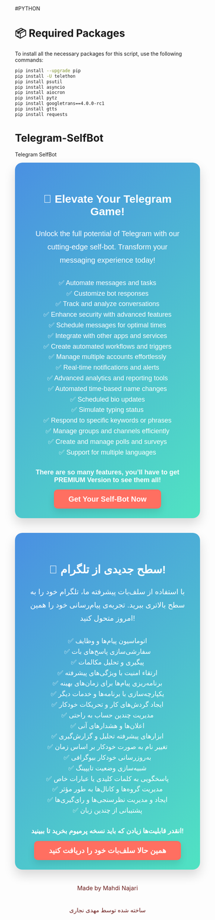 #PYTHON

# 📦 Required Packages

To install all the necessary packages for this script, use the following commands:

```bash
pip install --upgrade pip
pip install -U telethon
pip install psutil
pip install asyncio
pip install aiocron
pip install pytz
pip install googletrans==4.0.0-rc1
pip install gtts
pip install requests
```

# Telegram-SelfBot
Telegram SelfBot
<!-- باکس انگلیسی -->
<div style="background: linear-gradient(135deg, #4A90E2, #50E3C2); padding: 40px; border-radius: 20px; box-shadow: 0 15px 30px rgba(0, 0, 0, 0.15); text-align: center; color: white; font-family: Arial, sans-serif;">
  <h2 style="font-size: 30px; font-weight: bold; margin-bottom: 25px;">🚀 Elevate Your Telegram Game!</h2>
  <p style="font-size: 20px; line-height: 1.8; margin-bottom: 30px;">
    Unlock the full potential of Telegram with our cutting-edge self-bot. Transform your messaging experience today!
  </p>
  <ul style="list-style: none; padding: 0; font-size: 18px; line-height: 1.6; margin-bottom: 30px;">
    <li>✅ Automate messages and tasks</li>
    <li>✅ Customize bot responses</li>
    <li>✅ Track and analyze conversations</li>
    <li>✅ Enhance security with advanced features</li>
    <li>✅ Schedule messages for optimal times</li>
    <li>✅ Integrate with other apps and services</li>
    <li>✅ Create automated workflows and triggers</li>
    <li>✅ Manage multiple accounts effortlessly</li>
    <li>✅ Real-time notifications and alerts</li>
    <li>✅ Advanced analytics and reporting tools</li>
    <li>✅ Automated time-based name changes</li>
    <li>✅ Scheduled bio updates</li>
    <li>✅ Simulate typing status</li>
    <li>✅ Respond to specific keywords or phrases</li>
    <li>✅ Manage groups and channels efficiently</li>
    <li>✅ Create and manage polls and surveys</li>
    <li>✅ Support for multiple languages</li>
  </ul>
  <p style="font-size: 18px; font-weight: bold; margin-bottom: 30px;">
    There are so many features, you’ll have to get PREMIUM Version to see them all!
  </p>
  <a href="http://Selfx.shop/en" 
     style="background-color: #FF6F61; padding: 15px 40px; border-radius: 10px; color: white; 
            font-size: 20px; text-decoration: none; font-weight: bold; transition: background 0.3s ease;
            box-shadow: 0 10px 20px rgba(0, 0, 0, 0.1);">
    Get Your Self-Bot Now
  </a>
</div>

<!-- باکس فارسی -->
<div style="background: linear-gradient(135deg, #4A90E2, #50E3C2); padding: 40px; border-radius: 20px; box-shadow: 0 15px 30px rgba(0, 0, 0, 0.15); text-align: center; color: white; font-family: Arial, sans-serif; margin-top: 40px;">
  <h2 style="font-size: 30px; font-weight: bold; margin-bottom: 25px;">🚀 سطح جدیدی از تلگرام!</h2>
  <p style="font-size: 20px; line-height: 1.8; margin-bottom: 30px;">
    با استفاده از سلف‌بات پیشرفته ما، تلگرام خود را به سطح بالاتری ببرید. تجربه‌ی پیام‌رسانی خود را همین امروز متحول کنید!
  </p>
  <ul style="list-style: none; padding: 0; font-size: 18px; line-height: 1.6; margin-bottom: 30px;">
    <li>✅ اتوماسیون پیام‌ها و وظایف</li>
    <li>✅ سفارشی‌سازی پاسخ‌های بات</li>
    <li>✅ پیگیری و تحلیل مکالمات</li>
    <li>✅ ارتقاء امنیت با ویژگی‌های پیشرفته</li>
    <li>✅ برنامه‌ریزی پیام‌ها برای زمان‌های بهینه</li>
    <li>✅ یکپارچه‌سازی با برنامه‌ها و خدمات دیگر</li>
    <li>✅ ایجاد گردش‌های کار و تحریکات خودکار</li>
    <li>✅ مدیریت چندین حساب به راحتی</li>
    <li>✅ اعلان‌ها و هشدارهای آنی</li>
    <li>✅ ابزارهای پیشرفته تحلیل و گزارش‌گیری</li>
    <li>✅ تغییر نام به صورت خودکار بر اساس زمان</li>
    <li>✅ به‌روزرسانی خودکار بیوگرافی</li>
    <li>✅ شبیه‌سازی وضعیت تایپینگ</li>
    <li>✅ پاسخگویی به کلمات کلیدی یا عبارات خاص</li>
    <li>✅ مدیریت گروه‌ها و کانال‌ها به طور مؤثر</li>
    <li>✅ ایجاد و مدیریت نظرسنجی‌ها و رای‌گیری‌ها</li>
    <li>✅ پشتیبانی از چندین زبان</li>
  </ul>
  <p style="font-size: 18px; font-weight: bold; margin-bottom: 30px;">
    انقدر قابلیت‌ها زیادن که باید نسخه پرمیوم بخرید تا ببینید!
  </p>
  <a href="http://Selfx.shop" 
     style="background-color: #FF6F61; padding: 15px 40px; border-radius: 10px; color: white; 
            font-size: 20px; text-decoration: none; font-weight: bold; transition: background 0.3s ease;
            box-shadow: 0 10px 20px rgba(0, 0, 0, 0.1);">
    همین حالا سلف‌بات خود را دریافت کنید
  </a>
</div>




<p style="color: #6A1B1A; font-size: 16px; text-align: center; margin-top: 40px;">
  Made by Mahdi Najari
</p>

<p style="color: #6A1B1A; font-size: 16px; text-align: center; margin-top: 40px;">
  ساخته شده توسط مهدی نجاری
</p>
